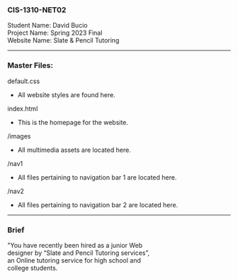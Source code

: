 <h3> CIS-1310-NET02 </h3>

<p> Student Name: David Bucio <br>
Project Name: Spring 2023 Final <br>
Website Name: Slate & Pencil Tutoring <br> </p>

<hr>

<h3> Master Files: </h3>

default.css <br>
<ul><li>All website styles are found here.</li></ul>

index.html <br>
<ul><li>This is the homepage for the website.</li></ul>

/images <br>
<ul><li>All multimedia assets are located here.</li></ul>

/nav1 <br>
<ul><li>All files pertaining to navigation bar 1 are located here.</li></ul>

/nav2 <br>
<ul><li>All files pertaining to navigation bar 2 are located here.</li></ul>

<hr>

<h3> Brief </h3>

<p>"You have recently been hired as a junior Web <br>
designer by “Slate and Pencil Tutoring services”, <br>
an Online tutoring service for high school and <br>
college students.</p>
